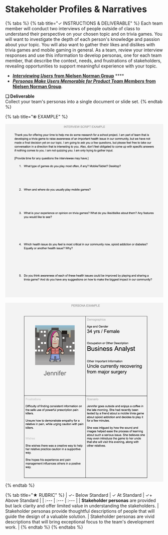 # Stakeholder Profiles & Narratives

{% tabs %}
{% tab title="✓  INSTRUCTIONS & DELIVERABLE" %}
Each team member will conduct two interviews of people outside of class to understand their perspective on your chosen topic and on trivia games. You will want to investigate the depth of each person's knowledge and passion about your topic. You will also want to gather their likes and dislikes with trivia games and mobile gaming in general. As a team, review your interview responses and use this information to develop personas, one for each team member, that describe the context, needs, and frustrations of stakeholders, revealing opportunities to support meaningful experience with your topic.

* [_**Interviewing Users**_ **from Nielsen Norman Group**](https://www.nngroup.com/articles/interviewing-users/) ****
* [_**Personas Make Users Memorable for Product Team Members**_ **from Nielsen Norman Group**](https://www.nngroup.com/articles/persona/).

**❏ Deliverable**  
Collect your team's personas into a single document or slide set.
{% endtab %}

{% tab title="⦿ EXAMPLE" %}


![](../../.gitbook/assets/interviewscriptexample.png)



![](../../.gitbook/assets/personaexample.png)
{% endtab %}

{% tab title="★  RUBRIC" %}
| ✓-  Below Standard | ✓  At Standard | ✓+  Above Standard |
| :--- | :--- | :--- |
| **Stakeholder personas** are provided but lack clarity and offer limited value in understanding the stakeholders. | Stakeholder personas provide thoughtful descriptions of people that will guide the design of a valuable solution. | Stakeholder personas are vivid descriptions that will bring exceptional focus to the team's development work.  |
{% endtab %}
{% endtabs %}



